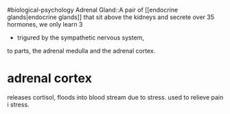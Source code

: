#biological-psychology 
Adrenal Gland::A pair of [[endocrine glands|endocrine glands]] that sit above the kidneys and secrete over 35 hormones, we only learn 3

- trigured by the sympathetic nervous system, 

to parts, the adrenal medulla and the adrenal cortex. 

# adrenal cortex
releases cortisol, floods into blood stream due to stress. used to relieve pain i stress. 